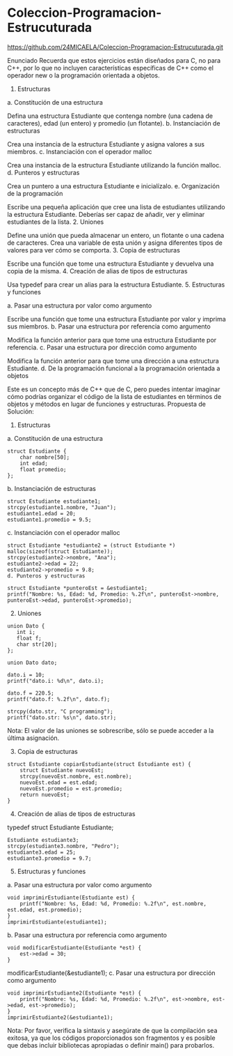 # Coleccion-Programacion-Estrucuturada

https://github.com/24MICAELA/Coleccion-Programacion-Estrucuturada.git

Enunciado
Recuerda que estos ejercicios están diseñados para C, no para C++, por lo que no incluyen características específicas de C++ como el operador new o la programación orientada a objetos.

1. Estructuras

a. Constitución de una estructura

Defina una estructura Estudiante que contenga nombre (una cadena de caracteres), edad (un entero) y promedio (un flotante).
b. Instanciación de estructuras

Crea una instancia de la estructura Estudiante y asigna valores a sus miembros.
c. Instanciación con el operador malloc

Crea una instancia de la estructura Estudiante utilizando la función malloc.
d. Punteros y estructuras

Crea un puntero a una estructura Estudiante e inicialízalo.
e. Organización de la programación

Escribe una pequeña aplicación que cree una lista de estudiantes utilizando la estructura Estudiante. Deberías ser capaz de añadir, ver y eliminar estudiantes de la lista.
2. Uniones

Define una unión que pueda almacenar un entero, un flotante o una cadena de caracteres. Crea una variable de esta unión y asigna diferentes tipos de valores para ver cómo se comporta.
3. Copia de estructuras

Escribe una función que tome una estructura Estudiante y devuelva una copia de la misma.
4. Creación de alias de tipos de estructuras

Usa typedef para crear un alias para la estructura Estudiante.
5. Estructuras y funciones

a. Pasar una estructura por valor como argumento

Escribe una función que tome una estructura Estudiante por valor y imprima sus miembros.
b. Pasar una estructura por referencia como argumento

Modifica la función anterior para que tome una estructura Estudiante por referencia.
c. Pasar una estructura por dirección como argumento

Modifica la función anterior para que tome una dirección a una estructura Estudiante.
d. De la programación funcional a la programación orientada a objetos

Este es un concepto más de C++ que de C, pero puedes intentar imaginar cómo podrías organizar el código de la lista de estudiantes en términos de objetos y métodos en lugar de funciones y estructuras.
Propuesta de Solución:
1. Estructuras

a. Constitución de una estructura

```
struct Estudiante {
    char nombre[50];
    int edad;
    float promedio;
};
```

b. Instanciación de estructuras

```
struct Estudiante estudiante1;
strcpy(estudiante1.nombre, "Juan");
estudiante1.edad = 20;
estudiante1.promedio = 9.5;
```
c. Instanciación con el operador malloc
```
struct Estudiante *estudiante2 = (struct Estudiante *) malloc(sizeof(struct Estudiante));
strcpy(estudiante2->nombre, "Ana");
estudiante2->edad = 22;
estudiante2->promedio = 9.8;
d. Punteros y estructuras

struct Estudiante *punteroEst = &estudiante1;
printf("Nombre: %s, Edad: %d, Promedio: %.2f\n", punteroEst->nombre, punteroEst->edad, punteroEst->promedio);
```
2. Uniones

```
union Dato {
   int i;
   float f;
   char str[20];
};

union Dato dato;

dato.i = 10;
printf("dato.i: %d\n", dato.i);

dato.f = 220.5;
printf("dato.f: %.2f\n", dato.f);

strcpy(dato.str, "C programming");
printf("dato.str: %s\n", dato.str);
```
Nota: El valor de las uniones se sobrescribe, sólo se puede acceder a la última asignación.

3. Copia de estructuras

```
struct Estudiante copiarEstudiante(struct Estudiante est) {
    struct Estudiante nuevoEst;
    strcpy(nuevoEst.nombre, est.nombre);
    nuevoEst.edad = est.edad;
    nuevoEst.promedio = est.promedio;
    return nuevoEst;
}
```
4. Creación de alias de tipos de estructuras


typedef struct Estudiante Estudiante;
```
Estudiante estudiante3;
strcpy(estudiante3.nombre, "Pedro");
estudiante3.edad = 25;
estudiante3.promedio = 9.7;
```
5. Estructuras y funciones

a. Pasar una estructura por valor como argumento
```
void imprimirEstudiante(Estudiante est) {
    printf("Nombre: %s, Edad: %d, Promedio: %.2f\n", est.nombre, est.edad, est.promedio);
}
imprimirEstudiante(estudiante1);
```
b. Pasar una estructura por referencia como argumento
```
void modificarEstudiante(Estudiante *est) {
    est->edad = 30;
}
```
modificarEstudiante(&estudiante1);
c. Pasar una estructura por dirección como argumento
```
void imprimirEstudiante2(Estudiante *est) {
    printf("Nombre: %s, Edad: %d, Promedio: %.2f\n", est->nombre, est->edad, est->promedio);
}
imprimirEstudiante2(&estudiante1);
```
Nota: Por favor, verifica la sintaxis y asegúrate de que la compilación sea exitosa, ya que los códigos proporcionados son fragmentos y es posible que debas incluir bibliotecas apropiadas o definir main() para probarlos.
